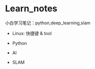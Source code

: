 # Learn_notes

小白学习笔记：python,deep_learning,slam
+ Linux: 快捷键 & tool

[Git]: linux_tool_notes/Git.md
[markdown_typora]: linux_tool_notes/markdown_notes.md
[快捷键]: linux_tool_notes/快捷键.md

+ Python

[NumPy]: python_notes/numpy_notes/numpy.md
[matplotlib]: python_notes/matpltlib_notes/matplotlib.md

+ AI

[NN-CNN]: AI_notes/nn_cnn/README.md
[rg_lg]: AI_notes/rg_lg/rg_lg.md
[unsupervised_learning]: AI_notes/unsupervised_learning/unsupervised.md

+ SLAM

[cost_volume]: SLAM_notes/MVDepthnet/README.md

